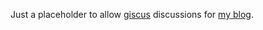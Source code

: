 Just a placeholder to allow [giscus](https://giscus.app) discussions for [my blog](https://amodm.com/blog).
